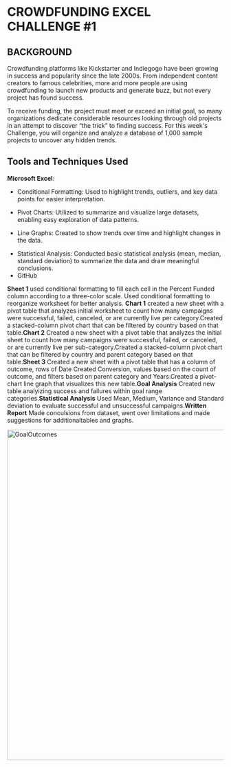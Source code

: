 # CROWDFUNDING  EXCEL CHALLENGE #1

## BACKGROUND
Crowdfunding platforms like Kickstarter and Indiegogo have been growing in success and popularity since the late 2000s. From independent content creators to famous celebrities, more and more people are using crowdfunding to launch new products and generate buzz, but not every project has found success.

To receive funding, the project must meet or exceed an initial goal, so many organizations dedicate considerable resources looking through old projects in an attempt to discover “the trick” to finding success. For this week's Challenge, you will organize and analyze a database of 1,000 sample projects to uncover any hidden trends.

## Tools and Techniques Used
**Microsoft Excel**:
- Conditional Formatting: Used to highlight trends, outliers, and key data points for easier interpretation.
* Pivot Charts: Utilized to summarize and visualize large datasets, enabling easy exploration of data patterns.
- Line Graphs: Created to show trends over time and highlight changes in the data.
* Statistical Analysis: Conducted basic statistical analysis (mean, median, standard deviation) to summarize the data and draw meaningful conclusions.
* GitHub

**Sheet 1** used conditional formatting to fill each cell in the Percent Funded column according to a three-color scale. Used conditional formatting to reorganize worksheet for better analysis. **Chart 1** created a new sheet with a pivot table that analyzes initial worksheet to count how many campaigns were successful, failed, canceled, or are currently live per category.Created a stacked-column pivot chart that can be filtered by country based on that table.**Chart 2** Created a new sheet with a pivot table that analyzes the initial sheet to count how many campaigns were successful, failed, or canceled, or are currently live per sub-category.Created a stacked-column pivot chart that can be filtered by country and parent category based on that table.**Sheet 3** Created a new sheet with a pivot table that has a column of outcome, rows of Date Created Conversion, values based on the count of outcome, and filters based on parent category and Years.Created a pivot-chart line graph that visualizes this new table.**Goal Analysis** Created new table analyizing success and failures within goal range categories.**Statistical Analysis** Used Mean, Medium, Variance and Standard deviation to evaluate successful and unsuccessful campaigns.**Written Report** Made conculsions from dataset, went over limitations and made suggestions for additionaltables and graphs.


<img width="769" alt="GoalOutcomes" src="https://github.com/user-attachments/assets/876b9ded-b862-4c19-8312-409181ac96af">




